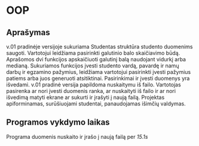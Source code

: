 # OOP
## Aprašymas
v.01 pradinėje versijoje sukuriama Studentas struktūra studento duomenims saugoti. Vartotojui leidžiama pasirinkti galutinio balo skaičiavimo būdą. Aprašomos dvi funkcijos apskaičiuoti galutinį balą naudojant vidurkį arba medianą. Sukuriamos funkcijos įvesti studento vardą, pavardę ir namų darbų ir egzamino pažymius, leidžiama vartotojui pasirinkti įvesti pažymius patiems arba juos generuoti atsitiktinai. Pasirinkimai ir įvesti duomenys yra išvedami.
v.01 pradinė versija papildoma nuskaitymu iš failo. Vartotojas pasirenka ar nori įvesti duomenis ranka, ar nuskaityti iš failo ir ar nori išvedimą matyti ekrane ar sukurti ir įrašyti į naują failą. Projektas apiforminamas, surūšiuojami studentai, panaudojamas išimčių valdymas.

## Programos vykdymo laikas
Programa duomenis nuskaito ir įrašo į naują failą per *15.1s*